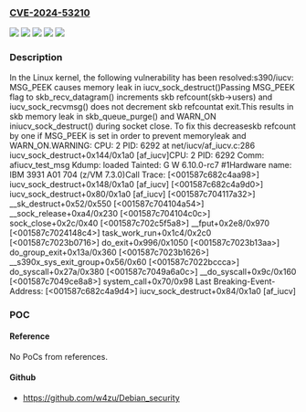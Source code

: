 ### [CVE-2024-53210](https://cve.mitre.org/cgi-bin/cvename.cgi?name=CVE-2024-53210)
![](https://img.shields.io/static/v1?label=Product&message=Linux&color=blue)
![](https://img.shields.io/static/v1?label=Version&message=&color=brightgreen)
![](https://img.shields.io/static/v1?label=Version&message=2.6.21%20&color=brightgreen)
![](https://img.shields.io/static/v1?label=Version&message=eac3731bd04c7131478722a3c148b78774553116%20&color=brightgreen)
![](https://img.shields.io/static/v1?label=Vulnerability&message=n%2Fa&color=blue)

### Description

In the Linux kernel, the following vulnerability has been resolved:s390/iucv: MSG_PEEK causes memory leak in iucv_sock_destruct()Passing MSG_PEEK flag to skb_recv_datagram() increments skb refcount(skb->users) and iucv_sock_recvmsg() does not decrement skb refcountat exit.This results in skb memory leak in skb_queue_purge() and WARN_ON iniucv_sock_destruct() during socket close. To fix this decreaseskb refcount by one if MSG_PEEK is set in order to prevent memoryleak and WARN_ON.WARNING: CPU: 2 PID: 6292 at net/iucv/af_iucv.c:286 iucv_sock_destruct+0x144/0x1a0 [af_iucv]CPU: 2 PID: 6292 Comm: afiucv_test_msg Kdump: loaded Tainted: G        W          6.10.0-rc7 #1Hardware name: IBM 3931 A01 704 (z/VM 7.3.0)Call Trace:        [<001587c682c4aa98>] iucv_sock_destruct+0x148/0x1a0 [af_iucv]        [<001587c682c4a9d0>] iucv_sock_destruct+0x80/0x1a0 [af_iucv]        [<001587c704117a32>] __sk_destruct+0x52/0x550        [<001587c704104a54>] __sock_release+0xa4/0x230        [<001587c704104c0c>] sock_close+0x2c/0x40        [<001587c702c5f5a8>] __fput+0x2e8/0x970        [<001587c7024148c4>] task_work_run+0x1c4/0x2c0        [<001587c7023b0716>] do_exit+0x996/0x1050        [<001587c7023b13aa>] do_group_exit+0x13a/0x360        [<001587c7023b1626>] __s390x_sys_exit_group+0x56/0x60        [<001587c7022bccca>] do_syscall+0x27a/0x380        [<001587c7049a6a0c>] __do_syscall+0x9c/0x160        [<001587c7049ce8a8>] system_call+0x70/0x98        Last Breaking-Event-Address:        [<001587c682c4a9d4>] iucv_sock_destruct+0x84/0x1a0 [af_iucv]

### POC

#### Reference
No PoCs from references.

#### Github
- https://github.com/w4zu/Debian_security

